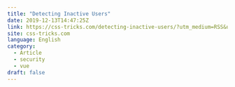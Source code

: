 ```yaml
---
title: "Detecting Inactive Users"
date: 2019-12-13T14:47:25Z
link: https://css-tricks.com/detecting-inactive-users/?utm_medium=RSS&utm_source=news.12bit.vn
site: css-tricks.com
language: English
category:
  - Article
  - security
  - vue
draft: false
---
```

